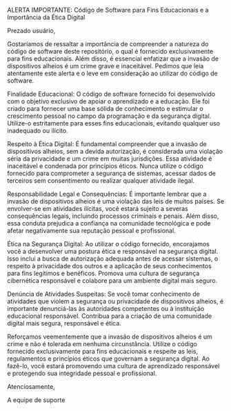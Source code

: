 ALERTA IMPORTANTE: Código de Software para Fins Educacionais e a Importância da Ética Digital

Prezado usuário,

Gostaríamos de ressaltar a importância de compreender a natureza do código de software deste repositório, o qual é fornecido exclusivamente para fins educacionais. Além disso, é essencial enfatizar que a invasão de dispositivos alheios é um crime grave e inaceitável. Pedimos que leia atentamente este alerta e o leve em consideração ao utilizar do código de software.

Finalidade Educacional: O código de software fornecido foi desenvolvido com o objetivo exclusivo de apoiar o aprendizado e a educação. Ele foi criado para fornecer uma base sólida de conhecimento e estimular o crescimento pessoal no campo da programação e da segurança digital. Utilize-o estritamente para esses fins educacionais, evitando qualquer uso inadequado ou ilícito.

Respeito à Ética Digital: É fundamental compreender que a invasão de dispositivos alheios, sem a devida autorização, é considerada uma violação séria da privacidade e um crime em muitas jurisdições. Essa atividade é inaceitável e condenada por princípios éticos. Nunca utilize o código fornecido para comprometer a segurança de sistemas, acessar dados de terceiros sem consentimento ou realizar qualquer atividade ilegal.

Responsabilidade Legal e Consequências: É importante lembrar que a invasão de dispositivos alheios é uma violação das leis de muitos países. Se envolver-se em atividades ilícitas, você estará sujeito a severas consequências legais, incluindo processos criminais e penais. Além disso, essa conduta prejudica a confiança na comunidade tecnológica e pode afetar negativamente sua reputação pessoal e profissional.

Ética na Segurança Digital: Ao utilizar o código fornecido, encorajamos você a desenvolver uma postura ética e responsável na segurança digital. Isso inclui a busca de autorização adequada antes de acessar sistemas, o respeito à privacidade dos outros e a aplicação de seus conhecimentos para fins legítimos e benéficos. Promova uma cultura de segurança cibernética responsável e colabore para um ambiente digital mais seguro.

Denúncia de Atividades Suspeitas: Se você tomar conhecimento de atividades que violem a segurança ou privacidade de dispositivos alheios, é importante denunciá-las às autoridades competentes ou à instituição educacional responsável. Contribua para a criação de uma comunidade digital mais segura, responsável e ética.

Reforçamos veementemente que a invasão de dispositivos alheios é um crime e não é tolerada em nenhuma circunstância. Utilize o código fornecido exclusivamente para fins educacionais e respeite as leis, regulamentos e princípios éticos que governam a segurança digital. Ao fazê-lo, você estará promovendo uma cultura de aprendizado responsável e protegendo sua integridade pessoal e profissional.

Atenciosamente,

A equipe de suporte
